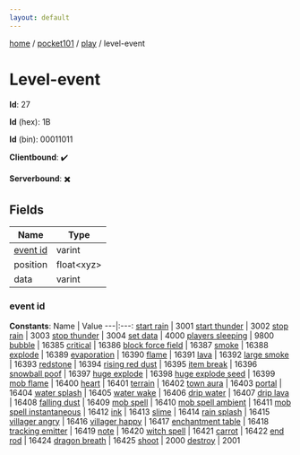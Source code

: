 ```yaml
---
layout: default
---
```


[home](/)  /  [pocket101](/protocol/pocket101)  /  [play](/protocol/pocket101/play)  /  level-event

# Level-event

**Id**: 27

**Id** (hex): 1B

**Id** (bin): 00011011

**Clientbound**: ✔️

**Serverbound**: ✖️

## Fields

Name | Type
---|---
[event id](#event-id) | varint
position | float&lt;xyz&gt;
data | varint

### event id

**Constants**:
Name | Value
---|:---:
[start rain](event-id_start-rain) | 3001
[start thunder](event-id_start-thunder) | 3002
[stop rain](event-id_stop-rain) | 3003
[stop thunder](event-id_stop-thunder) | 3004
[set data](event-id_set-data) | 4000
[players sleeping](event-id_players-sleeping) | 9800
[bubble](event-id_bubble) | 16385
[critical](event-id_critical) | 16386
[block force field](event-id_block-force-field) | 16387
[smoke](event-id_smoke) | 16388
[explode](event-id_explode) | 16389
[evaporation](event-id_evaporation) | 16390
[flame](event-id_flame) | 16391
[lava](event-id_lava) | 16392
[large smoke](event-id_large-smoke) | 16393
[redstone](event-id_redstone) | 16394
[rising red dust](event-id_rising-red-dust) | 16395
[item break](event-id_item-break) | 16396
[snowball poof](event-id_snowball-poof) | 16397
[huge explode](event-id_huge-explode) | 16398
[huge explode seed](event-id_huge-explode-seed) | 16399
[mob flame](event-id_mob-flame) | 16400
[heart](event-id_heart) | 16401
[terrain](event-id_terrain) | 16402
[town aura](event-id_town-aura) | 16403
[portal](event-id_portal) | 16404
[water splash](event-id_water-splash) | 16405
[water wake](event-id_water-wake) | 16406
[drip water](event-id_drip-water) | 16407
[drip lava](event-id_drip-lava) | 16408
[falling dust](event-id_falling-dust) | 16409
[mob spell](event-id_mob-spell) | 16410
[mob spell ambient](event-id_mob-spell-ambient) | 16411
[mob spell instantaneous](event-id_mob-spell-instantaneous) | 16412
[ink](event-id_ink) | 16413
[slime](event-id_slime) | 16414
[rain splash](event-id_rain-splash) | 16415
[villager angry](event-id_villager-angry) | 16416
[villager happy](event-id_villager-happy) | 16417
[enchantment table](event-id_enchantment-table) | 16418
[tracking emitter](event-id_tracking-emitter) | 16419
[note](event-id_note) | 16420
[witch spell](event-id_witch-spell) | 16421
[carrot](event-id_carrot) | 16422
[end rod](event-id_end-rod) | 16424
[dragon breath](event-id_dragon-breath) | 16425
[shoot](event-id_shoot) | 2000
[destroy](event-id_destroy) | 2001

